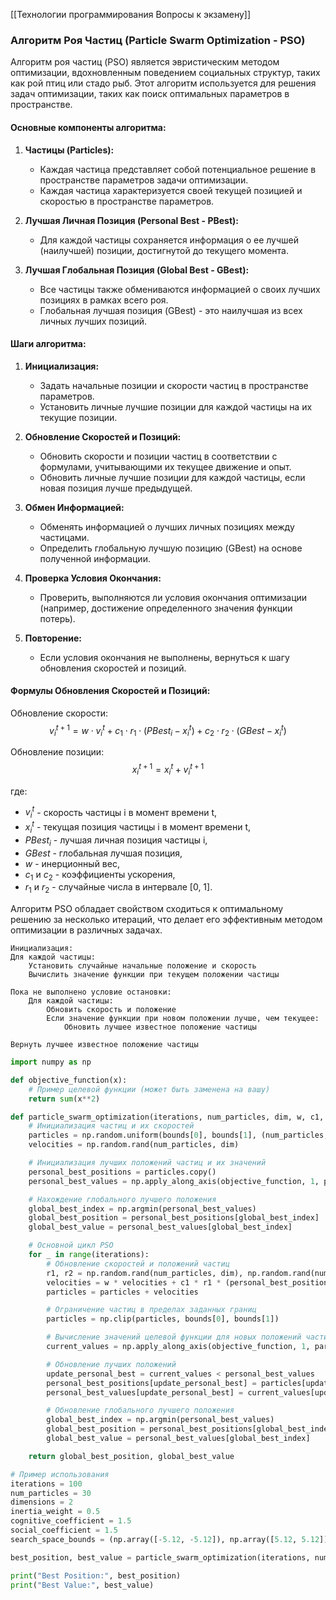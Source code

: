 [[Технологии программирования Вопросы к экзамену]]

### Алгоритм Роя Частиц (Particle Swarm Optimization - PSO)

Алгоритм роя частиц (PSO) является эвристическим методом оптимизации, вдохновленным поведением социальных структур, таких как рой птиц или стадо рыб. Этот алгоритм используется для решения задач оптимизации, таких как поиск оптимальных параметров в пространстве.

#### Основные компоненты алгоритма:

1. **Частицы (Particles):**
   - Каждая частица представляет собой потенциальное решение в пространстве параметров задачи оптимизации.
   - Каждая частица характеризуется своей текущей позицией и скоростью в пространстве параметров.

2. **Лучшая Личная Позиция (Personal Best - PBest):**
   - Для каждой частицы сохраняется информация о ее лучшей (наилучшей) позиции, достигнутой до текущего момента.

3. **Лучшая Глобальная Позиция (Global Best - GBest):**
   - Все частицы также обмениваются информацией о своих лучших позициях в рамках всего роя.
   - Глобальная лучшая позиция (GBest) - это наилучшая из всех личных лучших позиций.

#### Шаги алгоритма:

1. **Инициализация:**
   - Задать начальные позиции и скорости частиц в пространстве параметров.
   - Установить личные лучшие позиции для каждой частицы на их текущие позиции.

2. **Обновление Скоростей и Позиций:**
   - Обновить скорости и позиции частиц в соответствии с формулами, учитывающими их текущее движение и опыт.
   - Обновить личные лучшие позиции для каждой частицы, если новая позиция лучше предыдущей.

3. **Обмен Информацией:**
   - Обменять информацией о лучших личных позициях между частицами.
   - Определить глобальную лучшую позицию (GBest) на основе полученной информации.

4. **Проверка Условия Окончания:**
   - Проверить, выполняются ли условия окончания оптимизации (например, достижение определенного значения функции потерь).

5. **Повторение:**
   - Если условия окончания не выполнены, вернуться к шагу обновления скоростей и позиций.

#### Формулы Обновления Скоростей и Позиций:

Обновление скорости:
$$v_i^{t+1} = w \cdot v_i^t + c_1 \cdot r_1 \cdot (PBest_i - x_i^t) + c_2 \cdot r_2 \cdot (GBest - x_i^t)$$

Обновление позиции:
$$x_i^{t+1} = x_i^t + v_i^{t+1}$$

где:
- $v_i^t$ - скорость частицы i в момент времени t,
- $x_i^t$ - текущая позиция частицы i в момент времени t,
- $PBest_i$ - лучшая личная позиция частицы i,
- $GBest$ - глобальная лучшая позиция,
- $w$ - инерционный вес,
- $c_1$ и $c_2$ - коэффициенты ускорения,
- $r_1$ и $r_2$ - случайные числа в интервале [0, 1].

Алгоритм PSO обладает свойством сходиться к оптимальному решению за несколько итераций, что делает его эффективным методом оптимизации в различных задачах.

``` plaintext
Инициализация:
Для каждой частицы:
    Установить случайные начальные положение и скорость
    Вычислить значение функции при текущем положении частицы

Пока не выполнено условие остановки:
    Для каждой частицы:
        Обновить скорость и положение
        Если значение функции при новом положении лучше, чем текущее:
            Обновить лучшее известное положение частицы

Вернуть лучшее известное положение частицы
```

``` python
import numpy as np

def objective_function(x):
    # Пример целевой функции (может быть заменена на вашу)
    return sum(x**2)

def particle_swarm_optimization(iterations, num_particles, dim, w, c1, c2, bounds):
    # Инициализация частиц и их скоростей
    particles = np.random.uniform(bounds[0], bounds[1], (num_particles, dim))
    velocities = np.random.rand(num_particles, dim)

    # Инициализация лучших положений частиц и их значений
    personal_best_positions = particles.copy()
    personal_best_values = np.apply_along_axis(objective_function, 1, personal_best_positions)

    # Нахождение глобального лучшего положения
    global_best_index = np.argmin(personal_best_values)
    global_best_position = personal_best_positions[global_best_index]
    global_best_value = personal_best_values[global_best_index]

    # Основной цикл PSO
    for _ in range(iterations):
        # Обновление скоростей и положений частиц
        r1, r2 = np.random.rand(num_particles, dim), np.random.rand(num_particles, dim)
        velocities = w * velocities + c1 * r1 * (personal_best_positions - particles) + c2 * r2 * (global_best_position - particles)
        particles = particles + velocities

        # Ограничение частиц в пределах заданных границ
        particles = np.clip(particles, bounds[0], bounds[1])

        # Вычисление значений целевой функции для новых положений частиц
        current_values = np.apply_along_axis(objective_function, 1, particles)

        # Обновление лучших положений
        update_personal_best = current_values < personal_best_values
        personal_best_positions[update_personal_best] = particles[update_personal_best]
        personal_best_values[update_personal_best] = current_values[update_personal_best]

        # Обновление глобального лучшего положения
        global_best_index = np.argmin(personal_best_values)
        global_best_position = personal_best_positions[global_best_index]
        global_best_value = personal_best_values[global_best_index]

    return global_best_position, global_best_value

# Пример использования
iterations = 100
num_particles = 30
dimensions = 2
inertia_weight = 0.5
cognitive_coefficient = 1.5
social_coefficient = 1.5
search_space_bounds = (np.array([-5.12, -5.12]), np.array([5.12, 5.12]))

best_position, best_value = particle_swarm_optimization(iterations, num_particles, dimensions, inertia_weight, cognitive_coefficient, social_coefficient, search_space_bounds)

print("Best Position:", best_position)
print("Best Value:", best_value)

```